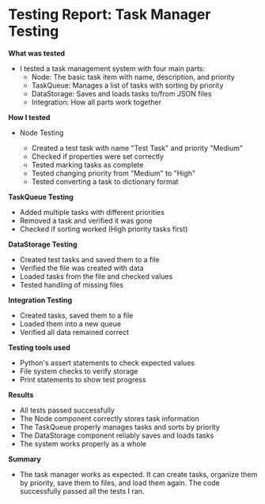 # Testing Report: Task Manager Testing

**What was tested**
- I tested a task management system with four main parts:
  - Node: The basic task item with name, description, and priority
  - TaskQueue: Manages a list of tasks with sorting by priority
  - DataStorage: Saves and loads tasks to/from JSON files
  - Integration: How all parts work together

**How I tested**
- Node Testing

  - Created a test task with name "Test Task" and priority "Medium"
  - Checked if properties were set correctly
  - Tested marking tasks as complete
  - Tested changing priority from "Medium" to "High"
  - Tested converting a task to dictionary format

**TaskQueue Testing**

- Added multiple tasks with different priorities
- Removed a task and verified it was gone
- Checked if sorting worked (High priority tasks first)

**DataStorage Testing**

- Created test tasks and saved them to a file
- Verified the file was created with data
- Loaded tasks from the file and checked values
- Tested handling of missing files

**Integration Testing**

- Created tasks, saved them to a file
- Loaded them into a new queue
- Verified all data remained correct

**Testing tools used**

- Python's assert statements to check expected values
- File system checks to verify storage
- Print statements to show test progress

**Results**

- All tests passed successfully
- The Node component correctly stores task information
- The TaskQueue properly manages tasks and sorts by priority
- The DataStorage component reliably saves and loads tasks
- The system works properly as a whole

**Summary**
- The task manager works as expected. It can create tasks, organize them by priority, save them to files, and load them again. The code successfully passed all the tests I ran.
